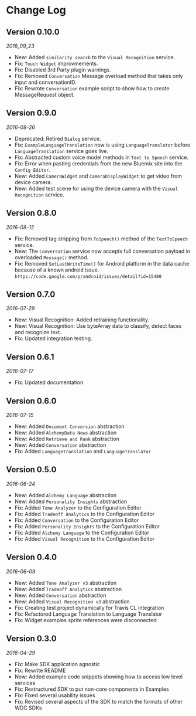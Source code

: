 Change Log
==========
## Version 0.10.0
_2016_09_23_

* New: Added `similarity search` to the `Visual Recognition` service.
* Fix: `Touch Widget` improvmements.
* Fix: Disabled 3rd Party plugin warnings.
* Fix: Removed `Conversation` Message overload method that takes only input and conversationID.
* Fix: Rewrote `Conversation` example script to show how to create MessageRequest object. 

## Version 0.9.0
_2016-08-26_

* Deprecated: Retired `Dialog` service.
* Fix: `ExampleLanguageTranslation` now is using `LanguageTranslator` before `LanguageTranslation` service goes live.
* Fix: Abstracted custom voice model methods in `Text to Speech` service.
* Fix: Error when pasting credentials from the new Bluemix site into the `Config Editor`.
* New: Added `CameraWidget` and `CameraDisplayWidget` to get video from device camera.
* New: Added test scene for using the device camera with the `Visual Recognition` service.

## Version 0.8.0
_2016-08-12_

* Fix: Removed tag stripping from `ToSpeech()` method of the `TextToSpeech` service.
* New: The `Conversation` service now accepts full conversation payload in overloaded `Message()` method.
* Fix: Removed `SetLastWriteTime()` for Android platform  in the data cache because of a known android issue.
```https://code.google.com/p/android/issues/detail?id=15480```


## Version 0.7.0
_2016-07-29_

* New: Visual Recognition: Added retraining functionality.
* New: Visual Recognition: Use byteArray data to classify, detect faces and recognize text.
* Fix: Updated integration testing.


## Version 0.6.1
_2016-07-17_

* Fix: Updated documentation

## Version 0.6.0

_2016-07-15_

* New: Added `Document Conversion` abstraction
* New: Added `AlchemyData News` abstraction
* New: Added `Retrieve and Rank` abstraction
* New: Added `Conversation` abstraction
* Fix: Added `LanguageTranslation` and `LanguageTranslator`

## Version 0.5.0

_2016-06-24_

 * New: Added `Alchemy Language` abstraction
 * New: Added `Personality Insights` abstraction
 * Fix: Added `Tone Analyzer` to the Configuration Editor
 * Fix: Added `Tradeoff Analytics` to the Configuration Editor
 * Fix: Added `Conversation` to the Configuration Editor
 * Fix: Added `Personality Insights` to the Configuration Editor
 * Fix: Added `Alchemy Language` to the Configuration Editor
 * Fix: Added `Visual Recognition` to the Configuration Editor

## Version 0.4.0

_2016-06-09_

 * New: Added `Tone Analyzer v3` abstraction
 * New: Added `Tradeoff Analytics` abstraction
 * New: Added `Conversation` abstraction
 * New: Added `Visual Recognition v3` abstraction
 * Fix: Creating test project dynamically for Travis CL integration
 * Fix: Refactored Language Translation to Language Translator
 * Fix: Widget examples sprite references were disconnected

## Version 0.3.0

_2016-04-29_

 * Fix: Make SDK application agnostic
 * Fix: Rewrite README
 * New: Added example code snippets showing how to access low level services
 * Fix: Restructured SDK to put non-core components in Examples
 * Fix: Fixed several usability issues
 * Fix: Revised several aspects of the SDK to match the formats of other WDC SDKs
